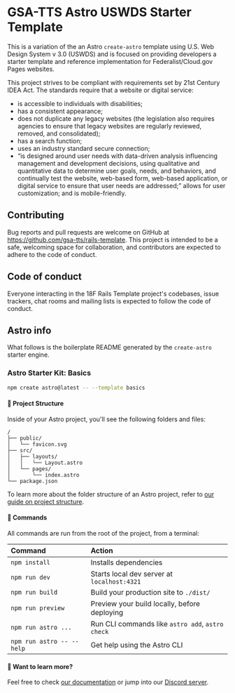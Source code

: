 # GSA-TTS Astro USWDS Starter Template

This is a variation of the an Astro `create-astro` template using U.S. Web Design System v 3.0 (USWDS) and is focused on providing developers a starter template and reference implementation for Federalist/Cloud.gov Pages websites.

This project strives to be compliant with requirements set by 21st Century IDEA Act. The standards require that a website or digital service:

- is accessible to individuals with disabilities;
- has a consistent appearance;
- does not duplicate any legacy websites (the legislation also requires agencies to ensure that legacy websites are regularly reviewed, removed, and consolidated);
- has a search function;
- uses an industry standard secure connection;
- “is designed around user needs with data-driven analysis influencing management and development decisions, using qualitative and quantitative data to determine user goals, needs, and behaviors, and continually test the website, web-based form, web-based application, or digital service to ensure that user needs are addressed;”
allows for user customization; and
is mobile-friendly.

## Contributing
Bug reports and pull requests are welcome on GitHub at https://github.com/gsa-tts/rails-template. This project is intended to be a safe, welcoming space for collaboration, and contributors are expected to adhere to the code of conduct.

## Code of conduct
Everyone interacting in the 18F Rails Template project's codebases, issue trackers, chat rooms and mailing lists is expected to follow the code of conduct.

## Astro info

What follows is the boilerplate README generated by the `create-astro` starter engine.

### Astro Starter Kit: Basics

```sh
npm create astro@latest -- --template basics
```

#### 🚀 Project Structure

Inside of your Astro project, you'll see the following folders and files:

```text
/
├── public/
│   └── favicon.svg
├── src/
│   ├── layouts/
│   │   └── Layout.astro
│   └── pages/
│       └── index.astro
└── package.json
```

To learn more about the folder structure of an Astro project, refer to [our guide on project structure](https://docs.astro.build/en/basics/project-structure/).

#### 🧞 Commands

All commands are run from the root of the project, from a terminal:

| Command                   | Action                                           |
| :------------------------ | :----------------------------------------------- |
| `npm install`             | Installs dependencies                            |
| `npm run dev`             | Starts local dev server at `localhost:4321`      |
| `npm run build`           | Build your production site to `./dist/`          |
| `npm run preview`         | Preview your build locally, before deploying     |
| `npm run astro ...`       | Run CLI commands like `astro add`, `astro check` |
| `npm run astro -- --help` | Get help using the Astro CLI                     |

#### 👀 Want to learn more?

Feel free to check [our documentation](https://docs.astro.build) or jump into our [Discord server](https://astro.build/chat).
